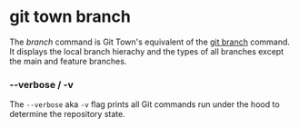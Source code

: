 # git town branch

The _branch_ command is Git Town's equivalent of the
[git branch](https://git-scm.com/docs/git-branch) command. It displays the local
branch hierachy and the types of all branches except the main and feature
branches.

### --verbose / -v

The `--verbose` aka `-v` flag prints all Git commands run under the hood to
determine the repository state.
